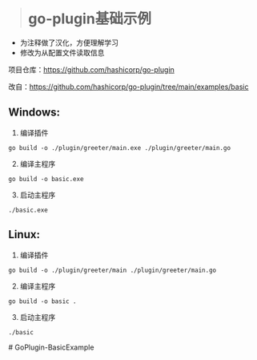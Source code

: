 > # go-plugin基础示例

- 为注释做了汉化，方便理解学习
- 修改为从配置文件读取信息

项目仓库：https://github.com/hashicorp/go-plugin

改自：https://github.com/hashicorp/go-plugin/tree/main/examples/basic

## Windows:

1. 编译插件

```
go build -o ./plugin/greeter/main.exe ./plugin/greeter/main.go
```

2. 编译主程序

```
go build -o basic.exe
```

3. 启动主程序

```
./basic.exe
```



## Linux:

1. 编译插件

```
go build -o ./plugin/greeter/main ./plugin/greeter/main.go
```

2. 编译主程序

```
go build -o basic .
```

3. 启动主程序

```
./basic
```

#   G o P l u g i n - B a s i c E x a m p l e  
 